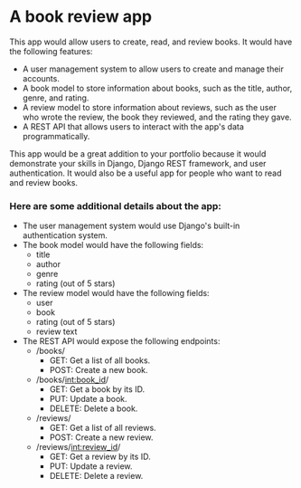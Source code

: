 # A book review app

This app would allow users to create, read, and review books. It would have the following features:
- A user management system to allow users to create and manage their accounts.
- A book model to store information about books, such as the title, author, genre, and rating.
- A review model to store information about reviews, such as the user who wrote the review, the book they reviewed, and the rating they gave.
- A REST API that allows users to interact with the app's data programmatically.

This app would be a great addition to your portfolio because it would demonstrate your skills in Django, Django REST framework, and user authentication. It would also be a useful app for people who want to read and review books.

### Here are some additional details about the app:

- The user management system would use Django's built-in authentication system.
- The book model would have the following fields:
  - title
  - author
  - genre
  - rating (out of 5 stars)
- The review model would have the following fields:
  - user
  - book
  - rating (out of 5 stars)
  - review text
- The REST API would expose the following endpoints:
  - /books/
    - GET: Get a list of all books.
    - POST: Create a new book.
  - /books/<int:book_id>/
    - GET: Get a book by its ID.
    - PUT: Update a book.
    - DELETE: Delete a book.
  - /reviews/
    - GET: Get a list of all reviews.
    - POST: Create a new review.
  - /reviews/<int:review_id>/
    - GET: Get a review by its ID.
    - PUT: Update a review.
    - DELETE: Delete a review.